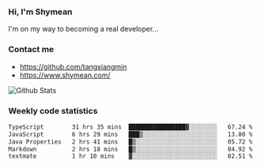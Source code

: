 ### Hi, I'm Shymean

I'm on my way to becoming a real developer...

### Contact me

- <https://github.com/tangxiangmin>
- <https://www.shymean.com/>

![Github Stats](https://github-readme-stats.vercel.app/api?username=tangxiangmin&show_icons=true&theme=dark)


###  Weekly code statistics

<!--START_SECTION:waka-->

```txt
TypeScript        31 hrs 35 mins  ████████████████▓░░░░░░░░   67.24 %
JavaScript        6 hrs 29 mins   ███▒░░░░░░░░░░░░░░░░░░░░░   13.80 %
Java Properties   2 hrs 41 mins   █▒░░░░░░░░░░░░░░░░░░░░░░░   05.72 %
Markdown          2 hrs 18 mins   █▒░░░░░░░░░░░░░░░░░░░░░░░   04.92 %
textmate          1 hr 10 mins    ▓░░░░░░░░░░░░░░░░░░░░░░░░   02.51 %
```

<!--END_SECTION:waka-->